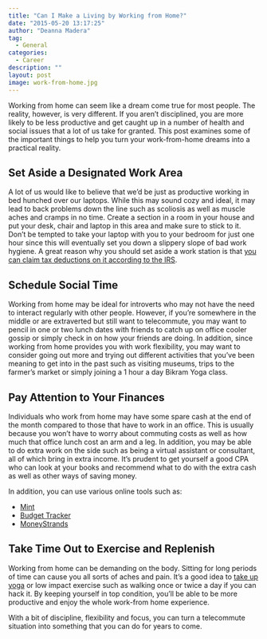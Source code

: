```yaml
---
title: "Can I Make a Living by Working from Home?"
date: "2015-05-20 13:17:25"
author: "Deanna Madera"
tag:
  - General
categories:
  - Career
description: ""
layout: post
image: work-from-home.jpg
---
```


Working from home can seem like a dream come true for most people. The reality, however, is very different. If you aren’t disciplined, you are more likely to be less productive and get caught up in a number of health and social issues that a lot of us take for granted. This post examines some of the important things to help you turn your work-from-home dreams into a practical reality.

## Set Aside a Designated Work Area

A lot of us would like to believe that we’d be just as productive working in bed hunched over our laptops. While this may sound cozy and ideal, it may lead to back problems down the line such as scoliosis as well as muscle aches and cramps in no time. Create a section in a room in your house and put your desk, chair and laptop in this area and make sure to stick to it. Don’t be tempted to take your laptop with you to your bedroom for just one hour since this will eventually set you down a slippery slope of bad work hygiene. A great reason why you should set aside a work station is that [you can claim tax deductions on it according to the IRS](https://www.kiplinger.com/article/taxes/T054-C000-S002-a-tax-break-for-telecommuters.html).

## Schedule Social Time

Working from home may be ideal for introverts who may not have the need to interact regularly with other people. However, if you’re somewhere in the middle or are extraverted but still want to telecommute, you may want to pencil in one or two lunch dates with friends to catch up on office cooler gossip or simply check in on how your friends are doing. In addition, since working from home provides you with work flexibility, you may want to consider going out more and trying out different activities that you’ve been meaning to get into in the past such as visiting museums, trips to the farmer’s market or simply joining a 1 hour a day Bikram Yoga class.

## Pay Attention to Your Finances

Individuals who work from home may have some spare cash at the end of the month compared to those that have to work in an office. This is usually because you won’t have to worry about commuting costs as well as how much that office lunch cost an arm and a leg. In addition, you may be able to do extra work on the side such as being a virtual assistant or consultant, all of which bring in extra income. It’s prudent to get yourself a good CPA who can look at your books and recommend what to do with the extra cash as well as other ways of saving money.

In addition, you can use various online tools such as:

- [Mint](https://www.mint.com/)
- [Budget Tracker](https://secure.budgettracker.com/login.php?sp=nouser)
- [MoneyStrands](https://money.strands.com/)

## Take Time Out to Exercise and Replenish

Working from home can be demanding on the body. Sitting for long periods of time can cause you all sorts of aches and pain. It’s a good idea to [take up yoga](https://www.ekhartyoga.com/) or low impact exercise such as walking once or twice a day if you can hack it. By keeping yourself in top condition, you’ll be able to be more productive and enjoy the whole work-from home experience.

With a bit of discipline, flexibility and focus, you can turn a telecommute situation into something that you can do for years to come.
